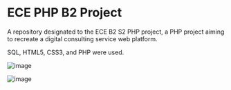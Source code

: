 # ECE PHP B2 Project
A repository designated to the ECE B2 S2 PHP project, a PHP project aiming to recreate a digital consulting service web platform.

SQL, HTML5, CSS3, and PHP were used. 

![image](https://github.com/aent0n/ECE_PHP_B2_Project/assets/116871473/9328062c-c3fd-478e-8335-08f5087377b5)

![image](https://github.com/aent0n/ECE_PHP_B2_Project/assets/116871473/2ea9f9c9-10d7-4d8e-94bd-e99dbc4b7085)
